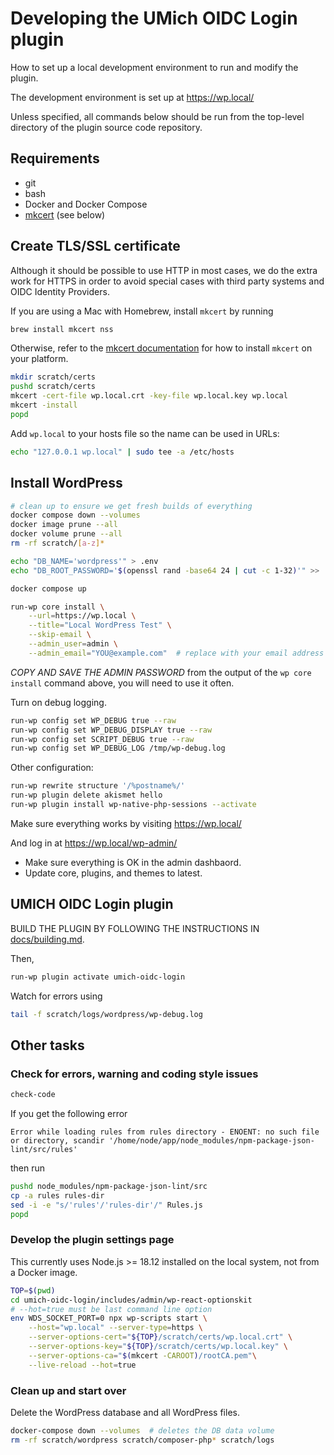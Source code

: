 # Developing the UMich OIDC Login plugin

How to set up a local development environment to run and modify the plugin.

The development environment is set up at https://wp.local/

Unless specified, all commands below should be run from the top-level directory of the plugin source code repository.

## Requirements

* git
* bash
* Docker and Docker Compose
* [mkcert](https://github.com/FiloSottile/mkcert) (see below)

## Create TLS/SSL certificate

Although it should be possible to use HTTP in most cases, we do the extra work for HTTPS in order to avoid special cases with third party systems and OIDC Identity Providers.

If you are using a Mac with Homebrew, install `mkcert` by running

```bash
brew install mkcert nss
```

Otherwise, refer to the [mkcert documentation](https://github.com/FiloSottile/mkcert) for how to install `mkcert` on your platform.

```bash
mkdir scratch/certs
pushd scratch/certs
mkcert -cert-file wp.local.crt -key-file wp.local.key wp.local
mkcert -install
popd
```

Add `wp.local` to your hosts file so the name can be used in URLs:

```bash
echo "127.0.0.1 wp.local" | sudo tee -a /etc/hosts
```

## Install WordPress

```bash
# clean up to ensure we get fresh builds of everything
docker compose down --volumes
docker image prune --all
docker volume prune --all
rm -rf scratch/[a-z]*

echo "DB_NAME='wordpress'" > .env
echo "DB_ROOT_PASSWORD='$(openssl rand -base64 24 | cut -c 1-32)'" >> .env

docker compose up

run-wp core install \
    --url=https://wp.local \
    --title="Local WordPress Test" \
    --skip-email \
    --admin_user=admin \
    --admin_email="YOU@example.com"  # replace with your email address
```

_COPY AND SAVE THE ADMIN PASSWORD_ from the output of the `wp core install` command above, you will need to use it often.

Turn on debug logging.

```bash
run-wp config set WP_DEBUG true --raw
run-wp config set WP_DEBUG_DISPLAY true --raw
run-wp config set SCRIPT_DEBUG true --raw
run-wp config set WP_DEBUG_LOG /tmp/wp-debug.log
```

Other configuration:

```bash
run-wp rewrite structure '/%postname%/'
run-wp plugin delete akismet hello
run-wp plugin install wp-native-php-sessions --activate
```

Make sure everything works by visiting https://wp.local/

And log in at https://wp.local/wp-admin/
* Make sure everything is OK in the admin dashbaord.
* Update core, plugins, and themes to latest.

## UMICH OIDC Login plugin

BUILD THE PLUGIN BY FOLLOWING THE INSTRUCTIONS IN [docs/building.md](building.md).

Then,

```bash
run-wp plugin activate umich-oidc-login
```

Watch for errors using

```bash
tail -f scratch/logs/wordpress/wp-debug.log
```

## Other tasks

### Check for errors, warning and coding style issues

```bash
check-code
```

If you get the following error
```
Error while loading rules from rules directory - ENOENT: no such file or directory, scandir '/home/node/app/node_modules/npm-package-json-lint/src/rules'
```
then run
```bash
pushd node_modules/npm-package-json-lint/src
cp -a rules rules-dir
sed -i -e "s/'rules'/'rules-dir'/" Rules.js
popd
```

### Develop the plugin settings page

This currently uses Node.js >= 18.12 installed on the local system, not from a Docker image.

```bash
TOP=$(pwd)
cd umich-oidc-login/includes/admin/wp-react-optionskit
# --hot=true must be last command line option
env WDS_SOCKET_PORT=0 npx wp-scripts start \
    --host="wp.local" --server-type=https \
    --server-options-cert="${TOP}/scratch/certs/wp.local.crt" \
    --server-options-key="${TOP}/scratch/certs/wp.local.key" \
    --server-options-ca="$(mkcert -CAROOT)/rootCA.pem"\
    --live-reload --hot=true
```

### Clean up and start over

Delete the WordPress database and all WordPress files.

```bash
docker-compose down --volumes  # deletes the DB data volume
rm -rf scratch/wordpress scratch/composer-php* scratch/logs
```
